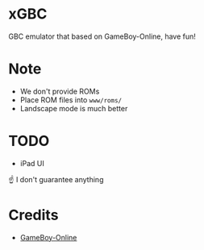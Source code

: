 # xGBC

GBC emulator that based on GameBoy-Online, have fun!

# Note

- We don't provide ROMs
- Place ROM files into `www/roms/`
- Landscape mode is much better

# TODO

- iPad UI

☝️ I don't guarantee anything

# Credits

- [GameBoy-Online](https://github.com/taisel/GameBoy-Online)
